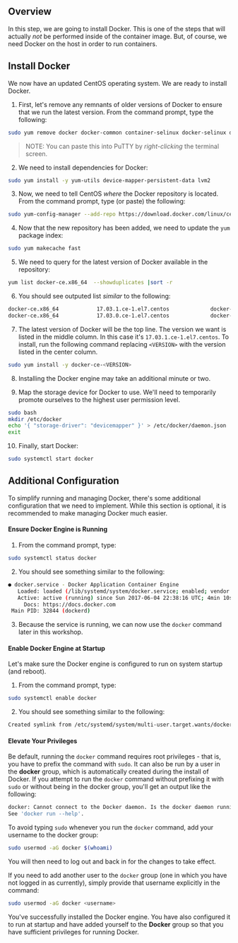 ## Overview
In this step, we are going to install Docker. This is one of the steps that will actually _not_ be performed inside of the container image.  But, of course, we need Docker on the host in order to run containers.

## Install Docker
We now have an updated CentOS operating system.  We are ready to install Docker.

  1. First, let's remove any remnants of older versions of Docker to ensure that we run the latest version. From the command prompt, type the following:
  ```bash
  sudo yum remove docker docker-common container-selinux docker-selinux docker-engine
  ```  
  > NOTE: You can paste this into PuTTY by _right-clicking_ the terminal screen.

  2. We need to install dependencies for Docker:
  ```bash
  sudo yum install -y yum-utils device-mapper-persistent-data lvm2
  ```
  
  3. Now, we need to tell CentOS _where_ the Docker repository is located. From the command prompt, type (or paste) the following:
  ```bash
  sudo yum-config-manager --add-repo https://download.docker.com/linux/centos/docker-ce.repo
  ```

  4. Now that the new repository has been added, we need to update the `yum` package index:
  ```bash
  sudo yum makecache fast
  ```

  5. We need to query for the latest version of Docker available in the repository:
  ```bash
  yum list docker-ce.x86_64  --showduplicates |sort -r
  ```

  6. You should see outputed list _similar_ to the following:
  ```bash
  docker-ce.x86_64            17.03.1.ce-1.el7.centos             docker-ce-stable
  docker-ce.x86_64            17.03.0.ce-1.el7.centos             docker-ce-stable
  ```

  7. The latest version of Docker will be the top line.  The version we want is listed in the middle column. In this case it's `17.03.1.ce-1.el7.centos`. To install, run the following command replacing `<VERSION>` with the version listed in the center column.
  ```bash
  sudo yum install -y docker-ce-<VERSION>
  ```

  8. Installing the Docker engine may take an additional minute or two.

  9. Map the storage device for Docker to use. We'll need to temporarily promote ourselves to the highest user permission level.
  ```bash
  sudo bash
  mkdir /etc/docker
  echo '{ "storage-driver": "devicemapper" }' > /etc/docker/daemon.json
  exit
  ```

  10. Finally, start Docker:
  ```bash
  sudo systemctl start docker
  ```

## Additional Configuration
To simplify running and managing Docker, there's some additional configuration that we need to implement.  While this section is optional, it is recommended to make managing Docker much easier.

#### Ensure Docker Engine is Running

  1. From the command prompt, type:
  ```bash
  sudo systemctl status docker
  ```

  2. You should see something similar to the following:
  ```bash
  ● docker.service - Docker Application Container Engine
     Loaded: loaded (/lib/systemd/system/docker.service; enabled; vendor preset: enabled)
     Active: active (running) since Sun 2017-06-04 22:38:16 UTC; 4min 10s ago
       Docs: https://docs.docker.com
   Main PID: 32844 (dockerd)
  ```

  3. Because the service is running, we can now use the `docker` command later in this workshop.

#### Enable Docker Engine at Startup
Let's make sure the Docker engine is configured to run on system startup (and reboot).

  1. From the command prompt, type:
  ```bash
  sudo systemctl enable docker
  ```

  2. You should see something similar to the following:
  ```bash
  Created symlink from /etc/systemd/system/multi-user.target.wants/docker.service to /usr/lib/systemd/system/docker.service.
  ```

#### Elevate Your Privileges
Be default, running the `docker` command requires root privileges - that is, you have to prefix the command with `sudo`. It can also be run by a user in the **docker** group, which is automatically created during the install of Docker.  If you attempt to run the `docker` command without prefixing it with `sudo` or without being in the docker group, you'll get an output like the following:

```bash
docker: Cannot connect to the Docker daemon. Is the docker daemon running on this host?.
See 'docker run --help'.
```

To avoid typing `sudo` whenever you run the `docker` command, add your username to the docker group:

```bash
sudo usermod -aG docker $(whoami)
```

You will then need to log out and back in for the changes to take effect.

If you need to add another user to the `docker` group (one in which you have not logged in as currently), simply provide that username explicitly in the command:

```bash
sudo usermod -aG docker <username>
```

You've successfully installed the Docker engine.  You have also configured it to run at startup and have added yourself to the **Docker** group so that you have sufficient privileges for running Docker.
